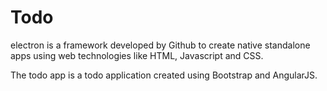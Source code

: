 # Todo

electron is a framework developed by Github to create native standalone apps using web technologies like HTML, Javascript and CSS.

The todo app is a todo application created using Bootstrap and AngularJS.
